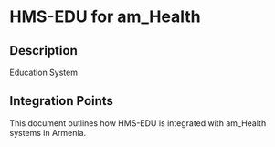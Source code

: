 # HMS-EDU for am_Health

## Description

Education System

## Integration Points

This document outlines how HMS-EDU is integrated with am_Health systems in Armenia.
